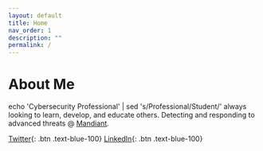 ```yaml
---
layout: default
title: Home
nav_order: 1
description: ""
permalink: /
---
```


# **About Me**

echo 'Cybersecurity Professional' | sed 's/Professional/Student/' always looking to learn, develop, and educate others. Detecting and responding to advanced threats @ [Mandiant](https://www.fireeye.com/mandiant.html). 

[Twitter](https://www.twitter.com/rufusmbrown){: .btn .text-blue-100}
[LinkedIn](https://www.linkedin.com/in/rufus-brown/){: .btn .text-blue-100}


